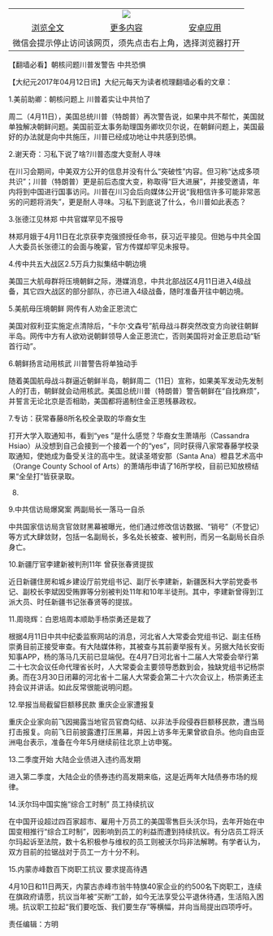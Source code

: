 

<table>
  <tr>
    <td align="center" colspan="3">
      <a href="https://github.com/ogate/ogate/blob/master/README.md"><img src="https://cloud.githubusercontent.com/assets/11880933/13434984/f430fae2-e012-11e5-814f-c2df1e82b247.jpg"/></a>
    </td>
  </tr>
  <tr>
    <td align="center">
      <a href="https://s3.ap-south-1.amazonaws.com/ogatem/oGate.htm?c817301&from=oNote">浏览全文</a>
    </td>
    <td align="center">
      <a href="https://s3.ap-south-1.amazonaws.com/ogatem/oGate.htm?from=oNote">更多内容</a>
    </td>
    <td align="center">
      <a href="https://raw.githubusercontent.com/ogate/up/master/ogate.apk">安卓应用</a>
    </td>
  </tr>
  <tr>
    <td align="center" colspan="3">
      微信会提示停止访问该网页，须先点击右上角，选择浏览器打开
    </td>
  </tr>
</table>    



【翻墙必看】朝核问题川普发警告 中共恐惧






        

【大纪元2017年04月12日讯】大纪元每天为读者梳理翻墙必看的文章：


1.美前助卿：朝核问题上 川普着实让中共怕了


周二（4月11日），美国总统川普（特朗普）再次警告说，如果中共不帮忙，美国就单独解决朝鲜问题。美国前亚太事务助理国务卿坎贝尔说，在朝鲜问题上，美国最好的办法就是向中共施压，川普已经成功地让中共感到恐惧。


2.谢天奇：习私下说了啥?川普态度大变耐人寻味


在川习会期间，中美双方公开的信息并没有什么“突破性”内容。但习称“达成多项共识”；川普（特朗普）更是前后态度大变，称取得“巨大进展”，并接受邀请，年内将到中国进行国事访问。川普在川习会后向媒体公开说“我相信许多可能非常恶劣的问题将消失”，更是耐人寻味。习私下到底说了什么，令川普如此表态？


3.张德江见林郑 中共官媒罕见不报导


林郑月娥于4月11日在北京获李克强颁授任命书，获习近平接见。但她与中共全国人大委员长张德江的会面与晚宴，官方传媒却罕见未报导。


4.传中共五大战区2.5万兵力拟集结中朝边境


美国三大航母群将压境朝鲜之际，港媒消息，中共北部战区4月11日进入4级战备，其它四大战区的部分部队，亦已进入4级战备，随时准备开往中朝边境。


5.美航母压境朝鲜 网传有人劝金正恩流亡


美国对叙利亚实施定点清除后，“卡尔‧文森号”航母战斗群突然改变方向驶往朝鲜半岛。网传中方有人欲劝说朝鲜领导人金正恩流亡，否则美国将对金正恩启动“斩首行动”。


6.朝鲜扬言动用核武 川普警告将单独动手


随着美国航母战斗群逼近朝鲜半岛，朝鲜周二（11日）宣称，如果美军发动先发制人的打击，朝鲜就会动用核武。美国总统川普（特朗普）警告朝鲜在“自找麻烦”，并誓言无论北京是否相助，美国都将遏制住金正恩残暴政权。


7.专访：获常春藤8所名校全录取的华裔女生


打开大学入取通知书，看到“yes ”是什么感觉？华裔女生萧靖彤（Cassandra Hsiao）从没想到自己会接到一个接着一个的“yes”，同时获得八家常春藤学校录取通知，使她成为备受关注的高中生。就读圣塔安那（Santa Ana）橙县艺术高中（Orange County School of Arts）的萧靖彤申请了16所学校，目前已知放榜结果“全垒打”皆获录取。


8.


9.中共信访局爆窝案 两副局长一落马一自杀


中共国家信访局贪官敛财黑幕被曝光，他们通过修改信访数据、“销号”（不登记）等方式大肆敛财，包括一名副局长，多名处长被查、被判刑，而另一名副局长自杀身亡。


10.新疆厅官李建新被判刑11年 曾获张春贤提拔


近日新疆住房和城乡建设厅前党组书记、副厅长李建新，新疆医科大学前党委书记、副校长李斌因受贿罪等分别被判处11年和10年半徒刑。其中，李建新曾得到江派大员、时任新疆书记张春贤等的提拔。


11.周晓辉：白恩培周本顺助手杨崇勇还是栽了


根据4月11日中共中纪委监察网站的消息，河北省人大常委会党组书记、副主任杨崇勇目前正接受审查。有大陆媒体称，其被查与其前妻举报有关。另据大陆长安街知事APP，杨的落马几天前已显端倪。在4月7日河北省十二届人大常委会举行第二十七次会议任命代理省长时，人大常委会主要领导悉数到会，独缺党组书记杨崇勇。而在3月30日闭幕的河北省十二届人大常委会第二十六次会议上，杨崇勇还主持会议并讲话。如此反常很能说明问题。


12.举报当局截留巨额移民款 重庆企业家遭报复


重庆企业家向前飞因揭露当地官员官商勾结、以非法手段侵吞巨额移民款，遭当局打击报复。向前飞日前披露遭打压黑幕，并因上访多年无果曾欲自杀。他向自由亚洲电台表示，准备在今年5月继续前往北京上访申冤。


13.二季度开始 大陆企业债进入违约高发期


进入第二季度，大陆企业的债券违约高发期来临，这是近两年大陆债券市场的规律。


14.沃尔玛中国实施“综合工时制” 员工持续抗议


在中国开设超过四百家超市、雇用十万员工的美国零售巨头沃尔玛，去年开始在中国变相推行“综合工时制”，因影响到员工的利益而遭到持续抗议。有分店员工将沃尔玛起诉至法院，数十名积极参与维权的员工则被沃尔玛非法解聘。有学者认为，双方目前的拉锯战对于员工一方十分不利。


15.内蒙赤峰数百下岗职工抗议 要求提高待遇


4月10日和11日两天，内蒙古赤峰市翁牛特旗40家企业的约500名下岗职工，连续在旗政府请愿，抗议当年被“买断”工龄，如今无法享受公平退休待遇，生活陷入困境。抗议职工拉起“我们要吃饭、我们要生存”等横幅，并向当局提出四项呼吁。


责任编辑：方明




